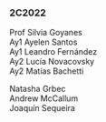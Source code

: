 ### 2C2022
Prof Silvia Goyanes  
Ay1 Ayelen Santos  
Ay1 Leandro Fernández  
Ay2 Lucía Novacovsky  
Ay2 Matías Bachetti  

Natasha Grbec  
Andrew McCallum  
Joaquín Sequeira  
